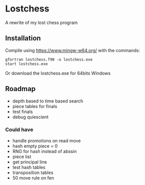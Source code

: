 # Lostchess
A rewrite of my lost chess program

## Installation
Compile using https://www.mingw-w64.org/ with the commands:
```
gfortran lostchess.f90 -o lostchess.exe
start lostchess.exe
```
Or download the lostchess.exe for 64bits Windows

## Roadmap
* depth based to time based search
* piece tables for finals
* test finals
* debug quiescient

### Could have
* handle promotions on read move
* hash empty piece = 0
* RNG for hash instead of abssin
* piece list
* get principal line
* test hash tables
* transposition tables
* 50 move rule on fen



